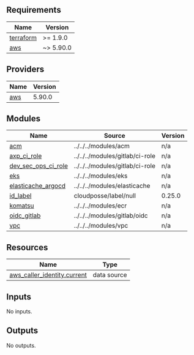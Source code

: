 <!-- BEGIN_TF_DOCS -->
## Requirements

| Name | Version |
|------|---------|
| <a name="requirement_terraform"></a> [terraform](#requirement\_terraform) | >= 1.9.0 |
| <a name="requirement_aws"></a> [aws](#requirement\_aws) | ~> 5.90.0 |

## Providers

| Name | Version |
|------|---------|
| <a name="provider_aws"></a> [aws](#provider\_aws) | 5.90.0 |

## Modules

| Name | Source | Version |
|------|--------|---------|
| <a name="module_acm"></a> [acm](#module\_acm) | ../../../modules/acm | n/a |
| <a name="module_axp_ci_role"></a> [axp\_ci\_role](#module\_axp\_ci\_role) | ../../../modules/gitlab/ci-role | n/a |
| <a name="module_dev_sec_ops_ci_role"></a> [dev\_sec\_ops\_ci\_role](#module\_dev\_sec\_ops\_ci\_role) | ../../../modules/gitlab/ci-role | n/a |
| <a name="module_eks"></a> [eks](#module\_eks) | ../../../modules/eks | n/a |
| <a name="module_elasticache_argocd"></a> [elasticache\_argocd](#module\_elasticache\_argocd) | ../../../modules/elasticache | n/a |
| <a name="module_id_label"></a> [id\_label](#module\_id\_label) | cloudposse/label/null | 0.25.0 |
| <a name="module_komatsu"></a> [komatsu](#module\_komatsu) | ../../../modules/ecr | n/a |
| <a name="module_oidc_gitlab"></a> [oidc\_gitlab](#module\_oidc\_gitlab) | ../../../modules/gitlab/oidc | n/a |
| <a name="module_vpc"></a> [vpc](#module\_vpc) | ../../../modules/vpc | n/a |

## Resources

| Name | Type |
|------|------|
| [aws_caller_identity.current](https://registry.terraform.io/providers/hashicorp/aws/latest/docs/data-sources/caller_identity) | data source |

## Inputs

No inputs.

## Outputs

No outputs.
<!-- END_TF_DOCS -->